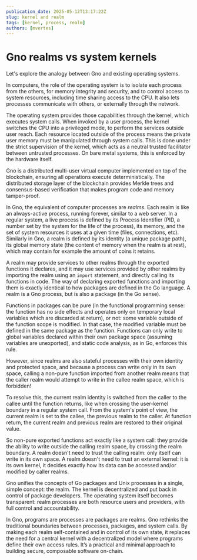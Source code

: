 ```yaml
---
publication_date: 2025-05-12T13:17:22Z
slug: kernel and realm
tags: [kernel, process, realm]
authors: [mvertes]
---
```


# Gno realms vs system kernels

Let's explore the analogy between Gno and existing operating systems.

In computers, the role of the operating system is to isolate each process from
the others, for memory integrity and security, and to control access to system
resources, including time sharing access to the CPU. It also lets processes
communicate with others, or externally through the network.

The operating system provides those capabilities through the kernel, which
executes system calls.  When invoked by a user process,  the kernel switches
the CPU into a privileged mode, to perform the services outside user reach.
Each resource located outside of the process means the private user memory must
be manipulated through system calls. This is done under the strict supervision
of the kernel, which acts as a neutral trusted facilitator between untrusted
processes. On bare metal systems, this is enforced by the hardware itself.

Gno is a distributed multi-user virtual computer implemented on top of the
blockchain, ensuring all operations execute deterministically. The distributed
storage layer of the blockchain provides Merkle trees and consensus-based
verification that makes program code and memory tamper-proof. 

In Gno, the equivalent of computer processes are *realms*. Each realm is like
an always-active process, running forever, similar to a web server. In a
regular system, a live process is defined by its Process Identifier (PID, a
number set by the system for the life of the process), its memory, and the set
of system resources it uses at a given time (files, connections, etc).
Similarly in Gno, a realm is defined by its identity (a unique package path),
its global memory state (the content of memory when the realm is at rest),
which may contain for example the amount of coins it retains.

A realm may provide services to other realms through the exported
functions it declares, and it may use services provided by other realms by
importing the realm using an `import`  statement, and directly calling its
functions in code. The way of declaring exported functions and importing them
is exactly identical to how packages are defined in the Go language. A realm is
a Gno process, but is also a package (in the Go sense).

Functions in packages can be pure (in the functional programming sense: the
function has no side effects and operates only on temporary local variables
which are discarded at return), or not: some variable outside of the function
scope is modified. In that case, the modified variable must be defined in the
same package as the function. Functions can only write to global variables
declared within their own package space (assuming variables are unexported),
and static code analysis, as in Go, enforces this rule.

However, since realms are also stateful processes with their own identity and
protected space, and because a process can write only in its own space, calling
a non-pure function imported from another realm means that the caller realm
would attempt to write in the callee realm space, which is forbidden!

To resolve this, the current realm identity is switched from the caller to the
callee until the function returns, like when crossing the user-kernel boundary
in a regular system call. From the system's point of view, the current realm is
set to the callee, the previous realm to the caller. At function return, the
current realm and previous realm are restored to their original value.

So non-pure exported functions act exactly like a system call: they provide the
ability to write outside the calling realm space, by crossing the realm
boundary. A realm doesn't need to trust the calling realm: only itself can
write in its own space. A realm doesn't need to trust an external kernel: it is
its own kernel, it decides exactly how its data can be accessed and/or modified
by caller realms.

Gno unifies the concepts of Go packages and Unix processes in a single, simple
concept: the realm. The kernel is decentralized and put back in control of
package developers. The operating system itself becomes transparent: realm
processes are both resource users and providers, with full control and
accountability.

In Gno, programs are processes are packages are realms. Gno rethinks the
traditional boundaries between processes, packages, and system calls. By making
each realm self-contained and in control of its own state, it replaces the need
for a central kernel with a decentralized model where programs define their own
access rules. It’s a practical and minimal approach to building secure,
composable software on-chain.
